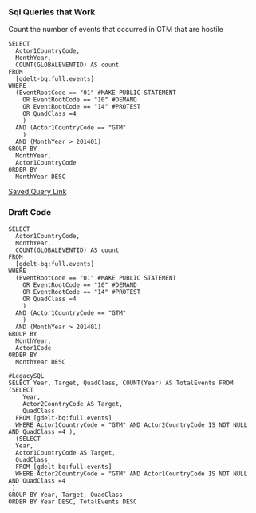 ### Sql Queries that Work

Count the number of events that occurred in GTM that are hostile
~~~
SELECT
  Actor1CountryCode,
  MonthYear,
  COUNT(GLOBALEVENTID) AS count
FROM
  [gdelt-bq:full.events]
WHERE
  (EventRootCode == "01" #MAKE PUBLIC STATEMENT
    OR EventRootCode == "10" #DEMAND
    OR EventRootCode == "14" #PROTEST
    OR QuadClass =4
    )
  AND (Actor1CountryCode == "GTM"
    )
  AND (MonthYear > 201401)
GROUP BY
  MonthYear,
  Actor1CountryCode
ORDER BY
  MonthYear DESC
~~~  
[Saved Query Link](https://bigquery.cloud.google.com/savedquery/955477384685:79fa75e784f049b79538bfa22645856a)


### Draft Code
~~~
SELECT
  Actor1CountryCode,
  MonthYear,
  COUNT(GLOBALEVENTID) AS count
FROM
  [gdelt-bq:full.events]
WHERE
  (EventRootCode == "01" #MAKE PUBLIC STATEMENT
    OR EventRootCode == "10" #DEMAND
    OR EventRootCode == "14" #PROTEST
    OR QuadClass =4
    )
  AND (Actor1CountryCode == "GTM"
    )
  AND (MonthYear > 201401)
GROUP BY
  MonthYear,
  Actor1Code
ORDER BY
  MonthYear DESC

~~~

~~~
#LegacySQL
SELECT Year, Target, QuadClass, COUNT(Year) AS TotalEvents FROM
(SELECT 
    Year,
    Actor2CountryCode AS Target,
    QuadClass 
  FROM [gdelt-bq:full.events]
  WHERE Actor1CountryCode = "GTM" AND Actor2CountryCode IS NOT NULL AND QuadClass =4 ), 
  (SELECT
  Year,
  Actor1CountryCode AS Target,
  QuadClass
  FROM [gdelt-bq:full.events]
  WHERE Actor2CountryCode = "GTM" AND Actor1CountryCode IS NOT NULL AND QuadClass =4
 )
GROUP BY Year, Target, QuadClass
ORDER BY Year DESC, TotalEvents DESC
~~~
